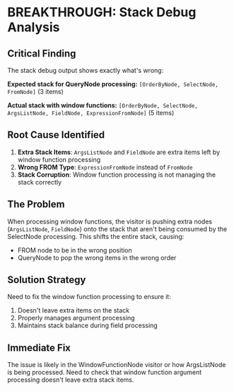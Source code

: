 # BREAKTHROUGH: Stack Debug Analysis

## Critical Finding
The stack debug output shows exactly what's wrong:

**Expected stack for QueryNode processing:**
`[OrderByNode, SelectNode, FromNode]` (3 items)

**Actual stack with window functions:**
`[OrderByNode, SelectNode, ArgsListNode, FieldNode, ExpressionFromNode]` (5 items)

## Root Cause Identified
1. **Extra Stack Items**: `ArgsListNode` and `FieldNode` are extra items left by window function processing
2. **Wrong FROM Type**: `ExpressionFromNode` instead of `FromNode` 
3. **Stack Corruption**: Window function processing is not managing the stack correctly

## The Problem
When processing window functions, the visitor is pushing extra nodes (`ArgsListNode`, `FieldNode`) onto the stack that aren't being consumed by the SelectNode processing. This shifts the entire stack, causing:
- FROM node to be in the wrong position
- QueryNode to pop the wrong items in the wrong order

## Solution Strategy
Need to fix the window function processing to ensure it:
1. Doesn't leave extra items on the stack
2. Properly manages argument processing 
3. Maintains stack balance during field processing

## Immediate Fix
The issue is likely in the WindowFunctionNode visitor or how ArgsListNode is being processed. Need to check that window function argument processing doesn't leave extra stack items.